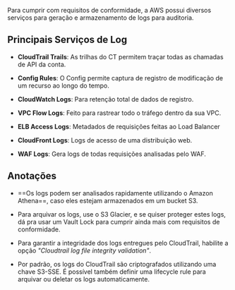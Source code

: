 Para cumprir com requisitos de conformidade, a AWS possui diversos serviços para geração e armazenamento de logs para auditoria.

## Principais Serviços de Log

- **CloudTrail Trails**: As trilhas do CT permitem traçar todas as chamadas de API da conta.

- **Config Rules**: O Config permite captura de registro de modificação de um recurso ao longo do tempo.

- **CloudWatch Logs**: Para retenção total de dados de registro.

- **VPC Flow Logs**: Feito para rastrear todo o tráfego dentro da sua VPC.

- **ELB Access Logs**: Metadados de requisições feitas ao Load Balancer

- **CloudFront Logs**: Logs de acesso de uma distribuição web.

- **WAF Logs**: Gera logs de todas requisições analisadas pelo WAF.


## Anotações
- ==Os logs podem ser analisados rapidamente utilizando o Amazon Athena==, caso eles estejam armazenados em um bucket S3.

- Para arquivar os logs, use o S3 Glacier, e se quiser proteger estes logs, dá pra usar um Vault Lock para cumprir ainda mais com requisitos de conformidade.

- Para garantir a integridade dos logs entregues pelo CloudTrail, habilite a opção _"Cloudtrail log file integrity validation"_. 

- Por padrão, os logs do CloudTrail são criptografados utilizando uma chave S3-SSE. É possível também definir uma lifecycle rule para arquivar ou deletar os logs automaticamente.
